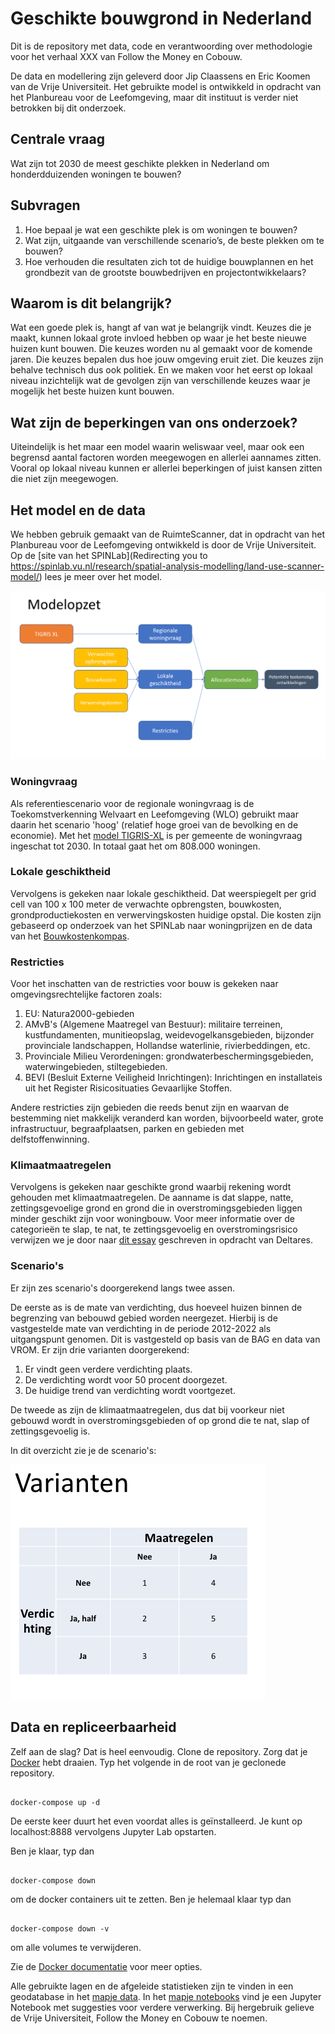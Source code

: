 # Geschikte bouwgrond in Nederland

Dit is de repository met data, code en verantwoording over methodologie voor het verhaal XXX van Follow the Money en Cobouw. 

De data en modellering zijn geleverd door Jip Claassens en Eric Koomen van de Vrije Universiteit. Het gebruikte model is ontwikkeld in opdracht van het Planbureau voor de Leefomgeving, maar dit instituut is verder niet betrokken bij dit onderzoek.

## Centrale vraag

Wat zijn tot 2030 de meest geschikte plekken in Nederland om honderdduizenden woningen te bouwen?

## Subvragen

1. Hoe bepaal je wat een geschikte plek is om woningen te bouwen? 
2. Wat zijn, uitgaande van verschillende scenario’s, de beste plekken om te bouwen?
3. Hoe verhouden die resultaten zich tot de huidige bouwplannen en het grondbezit van de grootste bouwbedrijven en projectontwikkelaars?

## Waarom is dit belangrijk?

Wat een goede plek is, hangt af van wat je belangrijk vindt. Keuzes die je maakt, kunnen lokaal grote invloed hebben op waar je het beste nieuwe huizen kunt bouwen. Die keuzes worden nu al gemaakt voor de komende jaren. Die keuzes bepalen dus hoe jouw omgeving eruit ziet. Die keuzes zijn behalve technisch dus ook politiek. En we maken voor het eerst op lokaal niveau inzichtelijk wat de gevolgen zijn van verschillende keuzes waar je mogelijk het beste huizen kunt bouwen.

## Wat zijn de beperkingen van ons onderzoek?

Uiteindelijk is het maar een model waarin weliswaar veel, maar ook een begrensd aantal factoren worden meegewogen en allerlei aannames zitten. Vooral op lokaal niveau kunnen er allerlei beperkingen of juist kansen zitten die niet zijn meegewogen.

## Het model en de data

We hebben gebruik gemaakt van de RuimteScanner, dat in opdracht van het Planbureau voor de Leefomgeving ontwikkeld is door de Vrije Universiteit. Op de [site van het SPINLab](Redirecting you to https://spinlab.vu.nl/research/spatial-analysis-modelling/land-use-scanner-model/) lees je meer over het model. 

![modelopzet](img/modelopzet.png)

### Woningvraag

Als referentiescenario voor de regionale woningvraag is de Toekomstverkenning Welvaart en Leefomgeving (WLO) gebruikt maar daarin het scenario 'hoog' (relatief hoge groei van de bevolking en de economie). Met het [model TIGRIS-XL](https://www.pbl.nl/publicaties/naar-een-nieuw-tigris-xl) is per gemeente de woningvraag ingeschat tot 2030. In totaal gaat het om 808.000 woningen.

### Lokale geschiktheid

Vervolgens is gekeken naar lokale geschiktheid. Dat weerspiegelt per grid cell van 100 x 100 meter de verwachte opbrengsten, bouwkosten, grondproductiekosten en verwervingskosten huidige opstal. Die kosten zijn gebaseerd op onderzoek van het SPINLab naar woningprijzen en de data van het [Bouwkostenkompas](https://www.bouwkostenkompas.nl/nl). 

### Restricties

Voor het inschatten van de restricties voor bouw is gekeken naar omgevingsrechtelijke factoren zoals:
1. EU: Natura2000-gebieden
2. AMvB's (Algemene Maatregel van Bestuur): militaire terreinen, kustfundamenten, munitieopslag, weidevogelkansgebieden, bijzonder provinciale landschappen, Hollandse waterlinie, rivierbeddingen, etc.
3. Provinciale Milieu Verordeningen: grondwaterbeschermingsgebieden, waterwingebieden, stiltegebieden.
4. BEVI (Besluit Externe Veiligheid Inrichtingen): Inrichtingen en installateis uit het Register Risicosituaties Gevaarlijke Stoffen. 

Andere restricties zijn gebieden die reeds benut zijn en waarvan de bestemming niet makkelijk veranderd kan worden, bijvoorbeeld water, grote infrastructuur, begraafplaatsen, parken en gebieden met delfstoffenwinning. 

### Klimaatmaatregelen

Vervolgens is gekeken naar geschikte grond waarbij rekening wordt gehouden met klimaatmaatregelen. De aanname is dat slappe, natte, zettingsgevoelige grond en grond die in overstromingsgebieden liggen minder geschikt zijn voor woningbouw. Voor meer informatie over de categorieën te slap, te nat, te zettingsgevoelig en overstromingsrisico verwijzen we je door naar [dit essay](https://klimaatadaptatienederland.nl/@249379/essay-op-waterbasis/) geschreven in opdracht van Deltares.

### Scenario's

Er zijn zes scenario's doorgerekend langs twee assen. 

De eerste as is de mate van verdichting, dus hoeveel huizen binnen de begrenzing van bebouwd gebied worden neergezet. Hierbij is de vastgestelde mate van verdichting in de periode 2012-2022 als uitgangspunt genomen. Dit is vastgesteld op basis van de BAG en data van VROM. Er zijn drie varianten doorgerekend:
1. Er vindt geen verdere verdichting plaats.
2. De verdichting wordt voor 50 procent doorgezet.
3. De huidige trend van verdichting wordt voortgezet.

De tweede as zijn de klimaatmaatregelen, dus dat bij voorkeur niet gebouwd wordt in overstromingsgebieden of op grond die te nat, slap of zettingsgevoelig is. 

In dit overzicht zie je de scenario's:

![scenario's](img/scenarios.png)

## Data en repliceerbaarheid

Zelf aan de slag? Dat is heel eenvoudig. Clone de repository. Zorg dat je [Docker](https://docs.docker.com/) hebt draaien. Typ het volgende in de root van je geclonede repository.

```

docker-compose up -d

```

De eerste keer duurt het even voordat alles is geïnstalleerd. Je kunt op localhost:8888 vervolgens Jupyter Lab opstarten. 

Ben je klaar, typ dan 

```

docker-compose down

```

om de docker containers uit te zetten. Ben je helemaal klaar typ dan

```

docker-compose down -v

```

om alle volumes te verwijderen.

Zie de [Docker documentatie](https://docs.docker.com/) voor meer opties.

Alle gebruikte lagen en de afgeleide statistieken zijn te vinden in een geodatabase in het [mapje data](data/). In het [mapje notebooks](notebooks/) vind je een Jupyter Notebook met suggesties voor verdere verwerking. Bij hergebruik gelieve de Vrije Universiteit, Follow the Money en Cobouw te noemen. 







